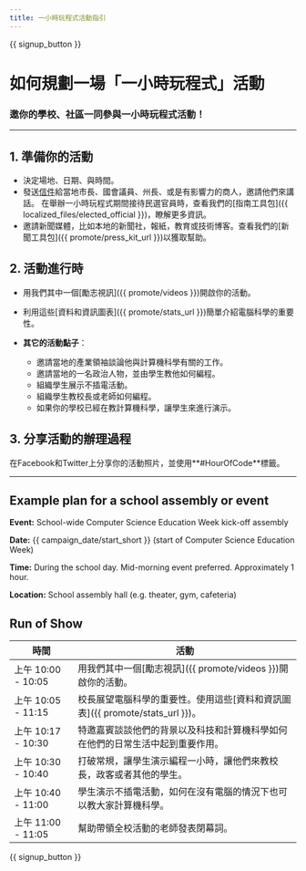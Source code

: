 ```yaml
---
title: 一小時玩程式活動指引
---
```


{{ signup_button }}

# 如何規劃一場「一小時玩程式」活動

### 邀你的學校、社區一同參與一小時玩程式活動！

* * *

## 1. 準備你的活動

- 決定場地、日期、與時間。
- 發送[信件](https://hourofcode.com/promote/resources#sample-emails)給當地市長、國會議員、州長、或是有影響力的商人，邀請他們來講話。 在舉辦一小時玩程式期間接待民選官員時，查看我們的[指南工具包]({{ localized_files/elected_official }})，瞭解更多資訊。
- 邀請新聞媒體，比如本地的新聞社，報紙，教育或技術博客。查看我們的[新聞工具包]({{ promote/press_kit_url }})以獲取幫助。

## 2. 活動進行時

- 用我們其中一個[勵志視訊]({{ promote/videos }})開啟你的活動。
- 利用這些[資料和資訊圖表]({{ promote/stats_url }})簡單介紹電腦科學的重要性。   
      
    
- **其它的活動點子**： 
    - 邀請當地的產業領袖談論他與計算機科學有關的工作。
    - 邀請當地的一名政治人物，並由學生教他如何編程。
    - 組織學生展示不插電活動。
    - 組織學生教校長或老師如何編程。
    - 如果你的學校已經在教計算機科學，讓學生來進行演示。

## 3. 分享活動的辦理過程

在Facebook和Twitter上分享你的活動照片，並使用**#HourOfCode**標籤。

* * *

## Example plan for a school assembly or event

**Event:** School-wide Computer Science Education Week kick-off assembly

**Date:** {{ campaign_date/start_short }} (start of Computer Science Education Week)

**Time:** During the school day. Mid-morning event preferred. Approximately 1 hour.

**Location:** School assembly hall (e.g. theater, gym, cafeteria)

## Run of Show

| 時間               | 活動                                                   |
| ---------------- | ---------------------------------------------------- |
| 上午 10:00 - 10:05 | 用我們其中一個[勵志視訊]({{ promote/videos }})開啟你的活動。           |
| 上午 10:05 - 11:15 | 校長展望電腦科學的重要性。使用這些[資料和資訊圖表]({{ promote/stats_url }})。 |
| 上午 10:17 - 10:30 | 特邀嘉賓談談他們的背景以及科技和計算機科學如何在他們的日常生活中起到重要作用。              |
| 上午 10:30 - 10:40 | 打破常規，讓學生演示編程一小時，讓他們來教校長，政客或者其他的學生。                   |
| 上午 10:40 - 11:00 | 學生演示不插電活動，如何在沒有電腦的情況下也可以教大家計算機科學。                    |
| 上午 11:00 - 11:05 | 幫助帶領全校活動的老師發表閉幕詞。                                    |

{{ signup_button }}